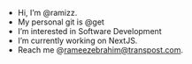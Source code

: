 - Hi, I’m @ramizz.
- My personal git is @get
- I’m interested in Software Development
- I’m currently working on NextJS.
- Reach me @rameezebrahim@transpost.com.
<!---
raamizz/raamizz is a ✨ special ✨ repository because its `README.md` (this file) appears on your GitHub profile.
You can click the Preview link to take a look at your changes.
--->
